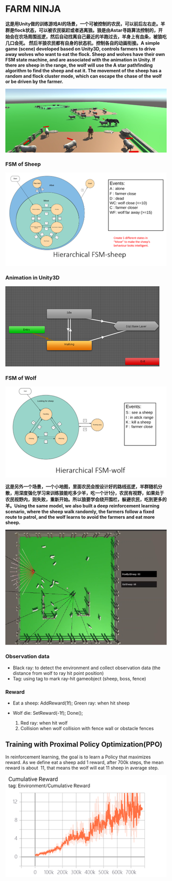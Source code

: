 # FARM NINJA


**这是用Unity做的训练游戏AI的场景，一个可被控制的农民，可以前后左右走。羊群是flock状态，可以被农民驱赶或者逃离狼。狼是由Astar寻路算法控制的，开始会在农场周围巡逻，然后自动找离自己最近的羊跑过去，羊身上有血条，被狼吃几口会死。 然后羊狼农民都有自身的状态机，控制各自的动画衔接。A simple game (scene) developed based on Unity3D, controls farmers to drive away wolves who want to eat the flock. Sheep and wolves have their own FSM state machine, and are associated with the animation in Unity. If there are sheep in the range, the wolf will use the A star pathfinding algorithm to find the sheep and eat it. The movement of the sheep has a random and flock cluster mode, which can escape the chase of the wolf or be driven by the farmer.**


![image](https://github.com/zbmsnj1/FARM-NINJA/blob/master/screenshot/1.png)


### FSM of Sheep
![image](https://github.com/zbmsnj1/FARM-NINJA/blob/master/screenshot/2.png)

### Animation in Unity3D
![image](https://github.com/zbmsnj1/FARM-NINJA/blob/master/screenshot/4.png)


### FSM of Wolf
![image](https://github.com/zbmsnj1/FARM-NINJA/blob/master/screenshot/3.png)



**这是另外一个场景，一个小地图，里面农民会按设计好的路线巡逻，羊群随机分散，用深度强化学习来训练狼能吃多少羊，吃一个计1分，农民有视野，如果处于农民视野内，则失败，重新开始。所以狼要学会绕开围栏，躲避农民，吃到更多的羊。Using the same model, we also built a deep reinforcement learning scenario, where the sheep walk randomly, the farmers follow a fixed route to patrol, and the wolf learns to avoid the farmers and eat more sheep.**


![image](https://github.com/zbmsnj1/FARM-NINJA/blob/master/screenshot/6.png)

### Observation data 

* Black ray: 
      to detect the environment
      and collect observation data
       (the distance from wolf to 
	ray hit point position)
*  Tag:
      using tag to mark ray-hit
      gameobject (sheep, boss, fence)
      
### Reward 

* Eat a sheep:    AddReward(1f);
     Green ray:
     when hit sheep      

*  Wolf die:   SetReward(-1f);  Done();
      1. Red ray:
      when hit wolf   
      2. Collision
      when wolf collision with fence wall 
      or obstacle fences
      
## Training with Proximal Policy Optimization(PPO)
In reinforcement learning, the goal is to learn a Policy that maximizes reward.
As we define eat a sheep add 1 reward, after 700k steps, the mean reward is 
about  11, that means the wolf will eat 11 sheep in average step.


![image](https://github.com/zbmsnj1/FARM-NINJA/blob/master/screenshot/7.png)

